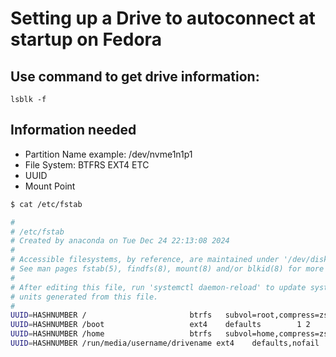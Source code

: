 # Setting up a Drive to autoconnect at startup on Fedora

## Use command to get drive information:
```
lsblk -f 
```

## Information needed
- Partition Name example: /dev/nvme1n1p1
- File System: BTFRS EXT4 ETC
- UUID
- Mount Point


```bash
$ cat /etc/fstab

#
# /etc/fstab
# Created by anaconda on Tue Dec 24 22:13:08 2024
#
# Accessible filesystems, by reference, are maintained under '/dev/disk/'.
# See man pages fstab(5), findfs(8), mount(8) and/or blkid(8) for more info.
#
# After editing this file, run 'systemctl daemon-reload' to update systemd
# units generated from this file.
#
UUID=HASHNUMBER /                       btrfs   subvol=root,compress=zstd:1 0 0
UUID=HASHNUMBER /boot                   ext4    defaults        1 2
UUID=HASHNUMBER /home                   btrfs   subvol=home,compress=zstd:1 0 0
UUID=HASHNUMBER /run/media/username/drivename ext4    defaults,nofail        0 2
```
